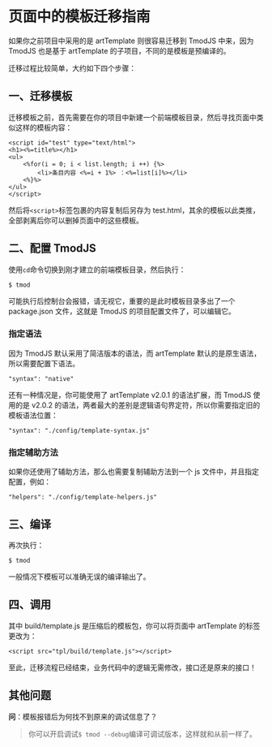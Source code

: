 # 页面中的模板迁移指南

如果你之前项目中采用的是 artTemplate 则很容易迁移到 TmodJS 中来，因为 TmodJS 也是基于 artTemplate 的子项目，不同的是模板是预编译的。

迁移过程比较简单，大约如下四个步骤：

##	一、迁移模板

迁移模板之前，首先需要在你的项目中新建一个前端模板目录，然后寻找页面中类似这样的模板内容：
	
```
<script id="test" type="text/html">
<h1><%=title%></h1>
<ul>
	<%for(i = 0; i < list.length; i ++) {%>
    	<li>条目内容 <%=i + 1%> ：<%=list[i]%></li>
	<%}%>
</ul>
</script>
```
	
然后将``<script>``标签包裹的内容复制后另存为 test.html，其余的模板以此类推，全部剥离后你可以删掉页面中的这些模板。

##	二、配置 TmodJS

使用``cd``命令切换到刚才建立的前端模板目录，然后执行：

```
$ tmod
```

可能执行后控制台会报错，请无视它，重要的是此时模板目录多出了一个 package.json 文件，这就是 TmodJS 的项目配置文件了，可以编辑它。

###	指定语法

因为 TmodJS 默认采用了简洁版本的语法，而 artTemplate 默认的是原生语法，所以需要配置下语法。

```
"syntax": "native"
```

还有一种情况是，你可能使用了 artTemplate v2.0.1 的语法扩展，而 TmodJS 使用的是 v2.0.2 的语法，两者最大的差别是逻辑语句界定符，所以你需要指定旧的模板语法位置：

```
"syntax": "./config/template-syntax.js"
```

###	指定辅助方法

如果你还使用了辅助方法，那么也需要复制辅助方法到一个 js 文件中，并且指定配置，例如：

```
"helpers": "./config/template-helpers.js"
```

##	三、编译

再次执行：

```
$ tmod
```

一般情况下模板可以准确无误的编译输出了。

##	四、调用

其中 build/template.js 是压缩后的模板包，你可以将页面中 artTemplate 的标签更改为：

```
<script src="tpl/build/template.js"></script>
```

至此，迁移流程已经结束，业务代码中的逻辑无需修改，接口还是原来的接口！

##	其他问题

**问**：模板报错后为何找不到原来的调试信息了？

>	你可以开启调试``$ tmod --debug``编译可调试版本，这样就和从前一样了。